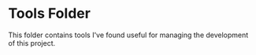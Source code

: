 # Tools Folder

This folder contains tools I've found useful for managing the development of this project.